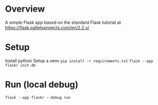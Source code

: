 # Overview

A simple Flask app based on the standard Flask tutorial at https://flask.palletsprojects.com/en/2.2.x/

# Setup

Install python
Setup a venv
`pip install -r requirements.txt`
`flask --app flaskr init-db`

# Run (local debug)

`flask --app flaskr --debug run`
